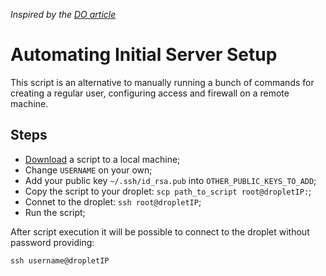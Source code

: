 _Inspired by the [DO article](https://www.digitalocean.com/community/tutorials/automating-initial-server-setup-with-ubuntu-18-04)_

# Automating Initial Server Setup

This script is an alternative to manually running a bunch of commands for creating a regular user, configuring access and firewall on a remote machine.

## Steps

- [Download](https://github.com/do-community/automated-setups/blob/master/Ubuntu-18.04/initial_server_setup.sh) a script to a local machine;
- Change `USERNAME` on your own;
- Add your public key `~/.ssh/id_rsa.pub` into `OTHER_PUBLIC_KEYS_TO_ADD`;
- Copy the script to your droplet: `scp path_to_script root@dropletIP:`;
- Connet to the droplet: `ssh root@dropletIP`;
- Run the script;

After script execution it will be possible to connect to the droplet without password providing:  

    ssh username@dropletIP